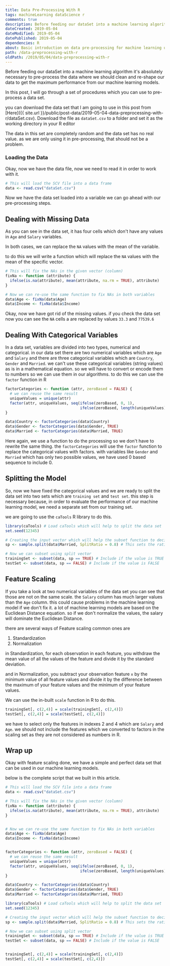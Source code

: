 ```yaml
---
title: Data Pre-Processing With R
tags: machineLearning dataScience r
comments: true
description: Before feeding our dataSet into a machine learning algorithm it's absolutely necessary to pre-process the data where we should clean and re-shape our data to get the maximum performance from our machine learning models. In this post, I will go through a set of procedures which you can use to pre-process a data set.
dateCreated: 2019-05-04
dateModified: 2019-05-04
datePublished: 2019-05-04
dependencies: R
about: Basic introduction on data pre-processing for machine learning using R
path: /data-preprocessing-with-r
oldPath: /2019/05/04/data-preprocessing-with-r
---
```


Before feeding our dataSet into a machine learning algorithm it's absolutely necessary to pre-process the data where we should clean and re-shape our data to get the maximum performance from our machine learning models. 

In this post, I will go through a set of procedures which you can use to pre-process a data set.

you can download the data set that I am going to use in this post from  [Here]({{ site.url }}/public/post-data/2019-05-04-data-preprocessing-with-r/dataSet.csv).
Download the file as `dataSet.csv` to a folder and set it as the working directory in your R editor

The data in this set are completely random and the data set has no real value. as we are only using it in pre-processing, that should not be a problem.


### Loading the Data

Okay, now we have the data file, now we need to read it in order to work with it.

```R
# This will load the SCV file into a data frame
data <- read.csv("dataSet.csv")
```

Now we have the data set loaded into a variable we can go ahead with our pre-processing steps.

## Dealing with Missing Data

As you can see in the data set, it has four cells which don't have any values in `Age` and `Salary` variables.

In both cases, we can replace the `NA` values with the mean of the variable.

to do this we will write a function which will replace the `NA` values with the mean of the specific vector.

```R
# This will fix the NAs in the given vector (column)
fixNa <- function (attribute) {
  ifelse(is.na(attribute), mean(attribute, na.rm = TRUE), attribute)
}

# Now we can re-use the same function to fix NAs in both variables
data$Age <- fixNa(data$Age)
data$Income <- fixNa(data$Income)
```

Okay, now we have got rid of the missing values. if you check the data set now you can see the `NA` cells a are replaced by values `33.3` and `77539.6`

## Dealing With Categorical Variables

In a data set, variables are divided into two types, numerical and categorical. in our data set there are two numerical variables which are `Age` and `Salary` and there are three categorical variables which are `Country`, `Gender` and `Married`. we can't use these categorical variables (string values) as is in a mathematical equation. so we will have to convert or encode them to numbers so we can use them in our algorithms. to do this we can use the `factor` function in R

```R
factorCategories <- function (attr, zeroBased = FALSE) {
  # we can reuse the same result
  uniqueValues = unique(attr)
  factor(attr, uniqueValues, seq(ifelse(zeroBased, 0, 1), 
                                 ifelse(zeroBased, length(uniqueValues) -1, length(uniqueValues))))
}

data$Country <- factorCategories(data$Country)
data$Gender <- factorCategories(data$Gender, TRUE)
data$Married <- factorCategories(data$Married, TRUE)
```

Here again, we use a function to do the processing so we don't have to rewrite the same thing. the `factorCategories` will use the `factor` function to replace the categorical values with factors. with variables like `Gender` and `Married` which has only two possible values, we have used  0 based sequence to include 0.


## Splitting the Model

So, now we have fixed the categorical values and we are ready to split the data set into two sets which are `training set` and `test set`. this step is necessary because, in order to evaluate the performance of our machine learning model, we need a separate set from our training set.

we are going to use the `caTools` R library to do this.

```R
library(caTools) # Load caTools which will help to split the data set
set.seed(12345)

# Creating the input vector which will help the subset function to decide the set of a row
sp <- sample.split(data$Married, SplitRatio = 0.8) # This sets the ratio of the training set

# Now we can subset using split vector
trainingSet <- subset(data, sp == TRUE) # Include if the value is TRUE
testSet <- subset(data, sp == FALSE) # Include if the value is FALSE
```

## Feature Scaling

If you take a look at two numerical variables of the data set you can see that those are not on the same scale. the `Salary` column has much larger values than the `Age` column. this could cause problems in the machine learning model if we don't fix it. 
a lot of machine learning models are based on the Euclidean Distance equation. so if we don't normalize the values, the salary will dominate the Euclidean Distance. 

there are several ways of Feature scaling common ones are 
1. Standardization
2. Normalization

in Standardization, for each observation in each feature, you withdraw the mean value of all the values of the feature and divide it by the standard deviation.

and in Normalization, you subtract your observation feature `x` by the minimum value of all feature values and divide it by the difference between the maximum of your feature values and the minimum of your feature values.

We can use the in-built `scale` function in R to do this.

```R
trainingSet[, c(2,4)] = scale(trainingSet[, c(2,4)])
testSet[, c(2,4)] = scale(testSet[, c(2,4)])
```

we have to select only the features in indexes 2 and 4 which are `Salary` and `Age`. we should not include the features which we converted to factors in the scaling set as they are not considered as numbers in R.


## Wrap up

Okay with feature scaling done, we have a simple and perfect data set that can be used in our machine learning models.

below is the complete script that we built in this article.

```R
# This will load the SCV file into a data frame
data <- read.csv("dataSet.csv")

# This will fix the NAs in the given vector (column)
fixNa <- function (attribute) {
  ifelse(is.na(attribute), mean(attribute, na.rm = TRUE), attribute)
}


# Now we can re-use the same function to fix NAs in both variables
data$Age <- fixNa(data$Age)
data$Income <- fixNa(data$Income)


factorCategories <- function (attr, zeroBased = FALSE) {
  # we can reuse the same result
  uniqueValues = unique(attr)
  factor(attr, uniqueValues, seq(ifelse(zeroBased, 0, 1), 
                                 ifelse(zeroBased, length(uniqueValues) -1, length(uniqueValues))))
}

data$Country <- factorCategories(data$Country)
data$Gender <- factorCategories(data$Gender, TRUE)
data$Married <- factorCategories(data$Married, TRUE)

library(caTools) # Load caTools which will help to split the data set
set.seed(12345)

# Creating the input vector which will help the subset function to decide the set of a row
sp <- sample.split(data$Married, SplitRatio = 0.8) # This sets the ratio of the training set

# Now we can subset using split vector
trainingSet <- subset(data, sp == TRUE) # Include if the value is TRUE
testSet <- subset(data, sp == FALSE) # Include if the value is FALSE


trainingSet[, c(2,4)] = scale(trainingSet[, c(2,4)])
testSet[, c(2,4)] = scale(testSet[, c(2,4)])
```
